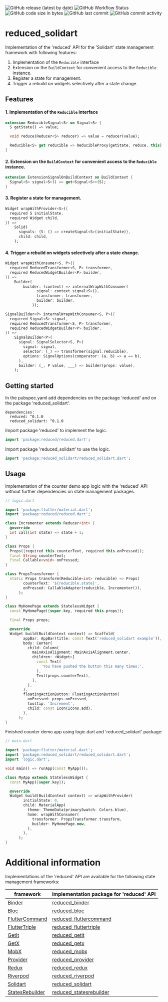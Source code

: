 ![GitHub release (latest by date)](https://img.shields.io/github/v/release/partmaster/reduced_solidart)
![GitHub Workflow Status](https://img.shields.io/github/actions/workflow/status/partmaster/reduced_solidart/dart.yml)
![GitHub code size in bytes](https://img.shields.io/github/languages/code-size/partmaster/reduced_solidart)
![GitHub last commit](https://img.shields.io/github/last-commit/partmaster/reduced_solidart)
![GitHub commit activity](https://img.shields.io/github/commit-activity/m/partmaster/reduced_solidart)
# reduced_solidart

Implementation of the 'reduced' API for the 'Solidart' state management framework with following features:

1. Implementation of the ```Reducible``` interface 
2. Extension on the ```BuildContext``` for convenient access to the  ```Reducible``` instance.
3. Register a state for management.
4. Trigger a rebuild on widgets selectively after a state change.

## Features

#### 1. Implementation of the ```Reducible``` interface 

```dart
extension ReducibleSignal<S> on Signal<S> {
  S getState() => value;

  void reduce(Reducer<S> reducer) => value = reducer(value);

  Reducible<S> get reducible => ReducibleProxy(getState, reduce, this);
}
```

#### 2. Extension on the ```BuildContext``` for convenient access to the  ```Reducible``` instance.

```dart
extension ExtensionSignalOnBuildContext on BuildContext {
  Signal<S> signal<S>() => get<Signal<S>>(S);
}
```

#### 3. Register a state for management.

```dart
Widget wrapWithProvider<S>({
  required S initialState,
  required Widget child,
}) =>
    Solid(
      signals: {S: () => createSignal<S>(initialState)},
      child: child,
    );
```

#### 4. Trigger a rebuild on widgets selectively after a state change.

```dart
Widget wrapWithConsumer<S, P>({
  required ReducedTransformer<S, P> transformer,
  required ReducedWidgetBuilder<P> builder,
}) =>
    Builder(
        builder: (context) => internalWrapWithConsumer(
              signal: context.signal<S>(),
              transformer: transformer,
              builder: builder,
            ));
```

```dart
SignalBuilder<P> internalWrapWithConsumer<S, P>({
  required Signal<S> signal,
  required ReducedTransformer<S, P> transformer,
  required ReducedWidgetBuilder<P> builder,
}) =>
    SignalBuilder<P>(
      signal: SignalSelector<S, P>(
        signal: signal,
        selector: (_) => transformer(signal.reducible),
        options: SignalOptions(comparator: (a, b) => a == b),
      ),
      builder: (_, P value, ___) => builder(props: value),
    );
```


## Getting started

In the pubspec.yaml add dependencies on the package 'reduced' and on the package  'reduced_solidart'.

```
dependencies:
  reduced: ^0.1.0
  reduced_solidart: ^0.1.0
```

Import package 'reduced' to implement the logic.

```dart
import 'package:reduced/reduced.dart';
```

Import package 'reduced_solidart' to use the logic.

```dart
import 'package:reduced_solidart/reduced_solidart.dart';
```

## Usage

Implementation of the counter demo app logic with the 'reduced' API without further dependencies on state management packages.

```dart
// logic.dart

import 'package:flutter/material.dart';
import 'package:reduced/reduced.dart';

class Incrementer extends Reducer<int> {
  @override
  int call(int state) => state + 1;
}

class Props {
  Props({required this.counterText, required this.onPressed});
  final String counterText;
  final Callable<void> onPressed;
}

class PropsTransformer {
  static Props transform(Reducible<int> reducible) => Props(
        counterText: '${reducible.state}',
        onPressed: CallableAdapter(reducible, Incrementer()),
      );
}

class MyHomePage extends StatelessWidget {
  const MyHomePage({super.key, required this.props});

  final Props props;

  @override
  Widget build(BuildContext context) => Scaffold(
        appBar: AppBar(title: const Text('reduced_solidart example')),
        body: Center(
          child: Column(
            mainAxisAlignment: MainAxisAlignment.center,
            children: <Widget>[
              const Text(
                'You have pushed the button this many times:',
              ),
              Text(props.counterText),
            ],
          ),
        ),
        floatingActionButton: FloatingActionButton(
          onPressed: props.onPressed,
          tooltip: 'Increment',
          child: const Icon(Icons.add),
        ),
      );
}
```

Finished counter demo app using logic.dart and 'reduced_solidart' package:

```dart
// main.dart

import 'package:flutter/material.dart';
import 'package:reduced_solidart/reduced_solidart.dart';
import 'logic.dart';

void main() => runApp(const MyApp());

class MyApp extends StatelessWidget {
  const MyApp({super.key});

  @override
  Widget build(BuildContext context) => wrapWithProvider(
        initialState: 0,
        child: MaterialApp(
          theme: ThemeData(primarySwatch: Colors.blue),
          home: wrapWithConsumer(
            transformer: PropsTransformer.transform,
            builder: MyHomePage.new,
          ),
        ),
      );
}
```

# Additional information

Implementations of the 'reduced' API are available for the following state management frameworks:

|framework|implementation package for 'reduced' API|
|---|---|
|[Binder](https://pub.dev/packages/binder)|[reduced_binder](https://github.com/partmaster/reduced_binder)|
|[Bloc](https://bloclibrary.dev/#/)|[reduced_bloc](https://github.com/partmaster/reduced_bloc)|
|[FlutterCommand](https://pub.dev/packages/flutter_command)|[reduced_fluttercommand](https://github.com/partmaster/reduced_fluttercommand)|
|[FlutterTriple](https://pub.dev/packages/flutter_triple)|[reduced_fluttertriple](https://github.com/partmaster/reduced_fluttertriple)|
|[GetIt](https://pub.dev/packages/get_it)|[reduced_getit](https://github.com/partmaster/reduced_getit)|
|[GetX](https://pub.dev/packages/get)|[reduced_getx](https://github.com/partmaster/reduced_getx)|
|[MobX](https://pub.dev/packages/mobx)|[reduced_mobx](https://github.com/partmaster/reduced_mobx)|
|[Provider](https://pub.dev/packages/provider)|[reduced_provider](https://github.com/partmaster/reduced_provider)|
|[Redux](https://pub.dev/packages/redux)|[reduced_redux](https://github.com/partmaster/reduced_redux)|
|[Riverpod](https://riverpod.dev/)|[reduced_riverpod](https://github.com/partmaster/reduced_riverpod)|
|[Solidart](https://pub.dev/packages/solidart)|[reduced_solidart](https://github.com/partmaster/reduced_solidart)|
|[StatesRebuilder](https://pub.dev/packages/states_rebuilder)|[reduced_statesrebuilder](https://github.com/partmaster/reduced_statesrebuilder)|
